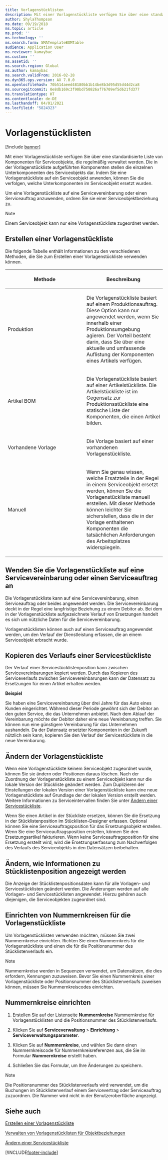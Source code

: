 ```yaml
---
title: Vorlagenstücklisten
description: Mit einer Vorlagenstückliste verfügen Sie über eine standardisierte Liste von Komponenten für Serviceobjekte, die regelmäßig verwaltet werden.
author: ShylaThompson
ms.date: 09/19/2018
ms.topic: article
ms.prod: ''
ms.technology: ''
ms.search.form: SMATemplateBOMTable
audience: Application User
ms.reviewer: kamaybac
ms.custom: ''
ms.assetid: ''
ms.search.region: Global
ms.author: kamaybac
ms.search.validFrom: 2016-02-28
ms.dyn365.ops.version: AX 7.0.0
ms.openlocfilehash: 70b514aeed48180bb1b14be8b3d95d55d44d2ca8
ms.sourcegitcommit: 0e8db169c3f90bd750826af76709ef5d621fd377
ms.translationtype: HT
ms.contentlocale: de-DE
ms.lasthandoff: 04/01/2021
ms.locfileid: "5824323"
---
```

# <a name="template-boms"></a>Vorlagenstücklisten    

[!include [banner](../includes/banner.md)]


Mit einer Vorlagenstückliste verfügen Sie über eine standardisierte Liste von Komponenten für Serviceobjekte, die regelmäßig verwaltet werden. Die in der Vorlagenstückliste aufgeführten Komponenten stellen die einzelnen Unterkomponenten des Serviceobjekts dar. Indem Sie eine Vorlagenstückliste auf ein Serviceobjekt anwenden, können Sie die verfolgen, welche Unterkomponenten im Serviceobjekt ersetzt wurden.

Um eine Vorlagenstückliste auf eine Servicevereinbarung oder einen Serviceauftrag anzuwenden, ordnen Sie sie einer Serviceobjektbeziehung zu.


> [!NOTE]
> <P>Einem Serviceobjekt kann nur eine Vorlagenstückliste zugeordnet werden.</P>

## <a name="create-a-template-bom"></a>Erstellen einer Vorlagenstückliste

Die folgende Tabelle enthält Informationen zu den verschiedenen Methoden, die Sie zum Erstellen einer Vorlagenstückliste verwenden können.

<table>
<colgroup>
<col style="width: 50%" />
<col style="width: 50%" />
</colgroup>
<thead>
<tr class="header">
<th><p>Methode</p></th>
<th><p>Beschreibung</p></th>
</tr>
</thead>
<tbody>
<tr class="odd">
<td><p>Produktion</p></td>
<td><p>Die Vorlagenstückliste basiert auf einem Produktionsauftrag. Diese Option kann nur angewendet werden, wenn Sie innerhalb einer Produktionsumgebung agieren. Der Vorteil besteht darin, dass Sie über eine aktuelle und umfassende Auflistung der Komponenten eines Artikels verfügen.</p></td>
</tr>
<tr class="even">
<td><p>Artikel BOM</p></td>
<td><p>Die Vorlagenstückliste basiert auf einer Artikelstückliste. Die Artikelstückliste ist im Gegensatz zur Produktionsstückliste eine statische Liste der Komponenten, die einen Artikel bilden.</p></td>
</tr>
<tr class="odd">
<td><p>Vorhandene Vorlage</p></td>
<td><p>Die Vorlage basiert auf einer vorhandenen Vorlagenstückliste.</p></td>
</tr>
<tr class="even">
<td><p>Manuell</p></td>
<td><p>Wenn Sie genau wissen, welche Ersatzteile in der Regel in einem Serviceobjekt ersetzt werden, können Sie die Vorlagenstückliste manuell erstellen. Mit dieser Methode können leichter Sie sicherstellen, dass die in der Vorlage enthaltenen Komponenten die tatsächlichen Anforderungen des Arbeitsplatzes widerspiegeln.</p></td>
</tr>
</tbody>
</table>


## <a name="apply-the-template-bom-to-a-service-agreement-or-service-order"></a>Wenden Sie die Vorlagenstückliste auf eine Servicevereinbarung oder einen Serviceauftrag an

Die Vorlagenstückliste kann auf eine Servicevereinbarung, einen Serviceauftrag oder beides angewendet werden. Die Servicevereinbarung deckt in der Regel eine langfristige Beziehung zu einem Debitor ab. Bei dem in der Vorlagenstückliste aufgezeichnete Verlauf von Ersetzungen handelt es sich um nützliche Daten für die Servicevereinbarung.

Vorlagenstücklisten können auch auf einen Serviceauftrag angewendet werden, um den Verlauf der Dienstleistung erfassen, die an einem Serviceobjekt erbracht wurde.

## <a name="copy-the-history-of-a-service-bom"></a>Kopieren des Verlaufs einer Servicestückliste

Der Verlauf einer Servicestücklistenposition kann zwischen Servicevereinbarungen kopiert werden. Durch das Kopieren des Serviceverlaufs zwischen Servicevereinbarungen kann der Datensatz zu Ersetzungen für einen Artikel erhalten werden.

**Beispiel**

Sie haben eine Servicevereinbarung über drei Jahre für das Auto eines Kunden eingerichtet. Während dieser Periode gewöhnt sich der Debitor an den guten Service, die das Unternehmen anbietet. Nach dem Ablauf der Vereinbarung möchte der Debitor daher eine neue Vereinbarung treffen. Sie können nun eine günstigere Vereinbarung für das Unternehmen aushandeln. Da der Datensatz ersetzter Komponenten in der Zukunft nützlich sein kann, kopieren Sie den Verlauf der Servicestückliste in die neue Vereinbarung.

## <a name="modify-the-template-bom"></a>Ändern der Vorlagenstückliste

Wenn eine Vorlagenstückliste keinem Serviceobjekt zugeordnet wurde, können Sie sie ändern oder Positionen daraus löschen. Nach der Zuordnung der Vorlagenstückliste zu einem Serviceobjekt kann nur die lokale Version der Stückliste geändert werden. Zum Duplizieren der Einstellungen der lokalen Version einer Vorlagenstückliste kann eine neue Vorlagenstückliste auf Grundlage der der lokalen Version erstellt werden. Weitere Informationen zu Serviceintervallen finden Sie unter [Ändern einer Servicestückliste](modify-service-bom.md).

Wenn Sie einen Artikel in der Stückliste ersetzen, können Sie die Ersetzung in der Stücklistenposition im Stücklisten-Designer erfassen. Optional können Sie eine Serviceauftragsposition für das Ersetzungsobjekt erstellen. Wenn Sie eine Serviceauftragsposition erstellen, können Sie den Ersetzungsartikel fakturieren. Wenn keine Serviceauftragsposition für eine Ersetzung erstellt wird, wird die Ersetzungserfassung zum Nachverfolgen des Verlaufs des Serviceobjekts in den Datensätzen beibehalten.

## <a name="change-how-information-on-the-bom-line-is-displayed"></a>Ändern, wie Informationen zu Stücklistenposition angezeigt werden

Die Anzeige der Stücklistenpositionsdaten kann für alle Vorlagen- und Servicestücklisten geändert werden. Die Änderungen werden auf alle Vorlagen- und Servicestücklisten angewendet. Hierzu gehören auch diejenigen, die Serviceobjekten zugeordnet sind.

## <a name="set-up-number-sequences-for-template-boms"></a>Einrichten von Nummernkreisen für die Vorlagenstückliste

Um Vorlagenstücklisten verwenden möchten, müssen Sie zwei Nummernkreise einrichten. Richten Sie einen Nummernkreis für die Vorlagenstückliste und einen die für die Positionsnummer des Stücklistenverlaufs ein.


> [!NOTE]
> <P>Nummernkreise werden in Sequenzen verwendet, um Datensätzen, die dies erfordern, Kennungen zuzuweisen. Bevor Sie einen Nummernkreis einer Vorlagenstückliste oder Positionsnummer des Stücklistenverlaufs zuweisen können, müssen Sie Nummernkreiscodes einrichten.</P>


## <a name="set-up-number-sequences"></a>Nummernkreise einrichten

1.  Erstellen Sie auf der Listenseite **Nummernkreise** Nummernkreise für Vorlagenstücklisten und die Positionsnummer des Stücklistenverlaufs. 

2.  Klicken Sie auf **Serviceverwaltung** \> **Einrichtung** \> **Serviceverwaltungsparameter**.

3.  Klicken Sie auf **Nummernkreise**, und wählen Sie dann einen Nummernkreiscode für Nummernkreisreferenzen aus, die Sie im Formular **Nummernkreise** erstellt haben.

4.  Schließen Sie das Formular, um Ihre Änderungen zu speichern.


> [!NOTE]
> <P>Die Positionsnummer des Stücklistenverlaufs wird verwendet, um die Buchungen im Stücklistenverlauf einem Servicevertrag oder Serviceauftrag zuzuordnen. Die Nummer wird nicht in der Benutzeroberfläche angezeigt.</P>



## <a name="see-also"></a>Siehe auch

[Erstellen einer Vorlagenstückliste](create-template-bom.md)

[Verwalten von Vorlagenstücklisten für Objektbeziehungen](manage-template-boms-on-object-relations.md)

[Ändern einer Servicestückliste](modify-service-bom.md)

 




[!INCLUDE[footer-include](../../includes/footer-banner.md)]